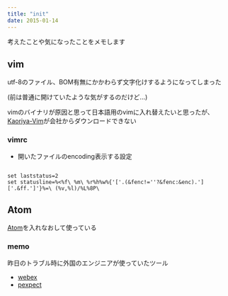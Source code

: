 ```yaml
---
title: "init"
date: 2015-01-14
---
```



考えたことや気になったことをメモします

## vim

utf-8のファイル、BOM有無にかかわらず文字化けするようになってしまった

(前は普通に開けていたような気がするのだけど...)

vimのバイナリが原因と思って日本語用のvimに入れ替えたいと思ったが、
[Kaoriya-Vim](http://www.kaoriya.net/software/vim/)が会社からダウンロードできない

### vimrc

* 開いたファイルのencoding表示する設定

~~~

set laststatus=2
set statusline=%<%f\ %m\ %r%h%w%{'['.(&fenc!=''?&fenc:&enc).']['.&ff.']'}%=\ (%v,%l)/%L%8P\

~~~


## Atom

[Atom](https://atom.io/)を入れなおして使っている

### memo

昨日のトラブル時に外国のエンジニアが使っていたツール

* [webex](http://www.webex.co.jp/)
* [pexpect](https://github.com/pexpect/pexpect/tree/master/examples)
